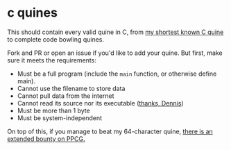 # c quines

This should contain every valid quine in C, from [my shortest known C quine]() to complete code bowling quines.

Fork and PR or open an issue if you'd like to add your quine. But first, make sure it meets the requirements:

 - Must be a full program (include the `main` function, or otherwise define main).
 - Cannot use the filename to store data
 - Cannot pull data from the internet
 - Cannot read its source nor its executable ([thanks, Dennis](https://codegolf.stackexchange.com/a/122136/61563))
 - Must be more than 1 byte
 - Must be system-independent

On top of this, if you manage to beat my 64-character quine, [there is an extended bounty on PPCG.](https://codegolf.meta.stackexchange.com/a/12581/61563)
